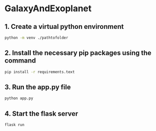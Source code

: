 # GalaxyAndExoplanet
## **1. Create a virtual python environment**

```bash 
python -m venv ./pathtofolder
```

## **2. Install the necessary pip packages using the command**

```bash
pip install -r requirements.text
```

## 3. **Run the app.py file**

```bash
python app.py
```

## **4. Start the flask server**

```bash
flask run
```